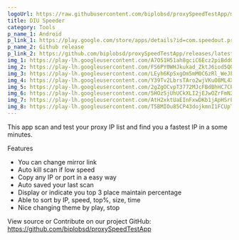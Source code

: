 ```yaml
---
logoUrl: https://raw.githubusercontent.com/biplobsd/proxySpeedTestApp/master/assets/icon.png
title: DIU Speeder
category: Tools
p_name_1: Android
p_link_1: https://play.google.com/store/apps/details?id=com.speedout.proxyspeedtestpro
p_name_2: Github release
p_link_2: https://github.com/biplobsd/proxySpeedTestApp/releases/latest
img_1: https://play-lh.googleusercontent.com/A7O51H51ah8gciC6Ecz2piBdd0JRQdipgaJtdbFEmo8c994yR-jAQqNntpk2XNOCAZ4=w2560-h1440-rw
img_2: https://play-lh.googleusercontent.com/FS6PY0WHJkukad_ZktJ6iod5QQTjHZaMwdsKhHQ5Om35YV_zWYGnDrbdBdnkHPVIzcY=w2560-h1440-rw
img_3: https://play-lh.googleusercontent.com/LEyh6KpSxgOm5mM0C6zRl_WeJF5bFYJ3hob9cr9prz6TekQkVuupWQ8DYQM2bNZqks4=w2560-h1440-rw
img_4: https://play-lh.googleusercontent.com/Y39Tv2LbrsTAro2wjVKuO8ML4X-xWKFaHNZEkm4iQqAtg2R_zu7re9IEtOqAjumxRuc=w2560-h1440-rw
img_5: https://play-lh.googleusercontent.com/2gZgOCvpT3772MJcFBdBhHC7CPHeKjzgy7kE8Ayv7hBlr2YrFT4q-6aFXRRZ-jkXFjAy=w2560-h1440-rw
img_6: https://play-lh.googleusercontent.com/5HOzSjUhUCkXLI2jEJwOZrFmN20boWWEUP-jAgPcsqfetnwzCeB9fcXH92plPyp8HQ=w2560-h1440-rw
img_7: https://play-lh.googleusercontent.com/AtH2xktUaEInFxwDKb1jApHSrFcHwlXR6HqSO5ATRjKxc3SD5yeMt3vzkmkzPgwJQ7k=w2560-h1440-rw
img_8: https://play-lh.googleusercontent.com/T5BMIOu85CP43dojkmnI1FCUpTfbSaWAIN0FyMFDz3AfEjNtO8HYEtoTQuJvJY804g=w2560-h1440-rw
---
```


This app scan and test your proxy IP list and find you a fastest IP in a some minutes.

Features

- You can change mirror link
- Auto kill scan if low speed
- Copy any IP or port in a easy way
- Auto saved your last scan
- Display or indicate you top 3 place maintain percentage
- Able to sort by IP, speed, top%, size, time
- Nice changing theme by play, stop

View source or Contribute on our project
GitHub: https://github.com/biplobsd/proxySpeedTestApp
